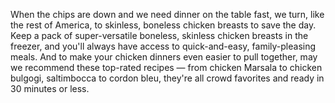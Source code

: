 When the chips are down and we need dinner on the table fast, we turn, like the rest of America, to skinless, boneless chicken breasts to save the day. Keep a pack of super-versatile boneless, skinless chicken breasts in the freezer, and you'll always have access to quick-and-easy, family-pleasing meals. And to make your chicken dinners even easier to pull together, may we recommend these top-rated recipes — from chicken Marsala to chicken bulgogi, saltimbocca to cordon bleu, they're all crowd favorites and ready in 30 minutes or less.